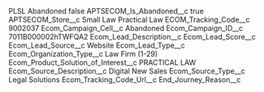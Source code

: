 <?xml version="1.0" encoding="UTF-8"?>
<CustomMetadata xmlns="http://soap.sforce.com/2006/04/metadata" xmlns:xsi="http://www.w3.org/2001/XMLSchema-instance" xmlns:xsd="http://www.w3.org/2001/XMLSchema">
    <label>PLSL Abandoned</label>
    <protected>false</protected>
    <values>
        <field>APTSECOM_Is_Abandoned__c</field>
        <value xsi:type="xsd:boolean">true</value>
    </values>
    <values>
        <field>APTSECOM_Store__c</field>
        <value xsi:type="xsd:string">Small Law Practical Law</value>
    </values>
    <values>
        <field>ECOM_Tracking_Code__c</field>
        <value xsi:type="xsd:string">9002037</value>
    </values>
    <values>
        <field>Ecom_Campaign_Cell__c</field>
        <value xsi:type="xsd:string">Abandoned</value>
    </values>
    <values>
        <field>Ecom_Campaign_ID__c</field>
        <value xsi:type="xsd:string">7011B000002hTWFQA2</value>
    </values>
    <values>
        <field>Ecom_Lead_Description__c</field>
        <value xsi:nil="true"/>
    </values>
    <values>
        <field>Ecom_Lead_Score__c</field>
        <value xsi:nil="true"/>
    </values>
    <values>
        <field>Ecom_Lead_Source__c</field>
        <value xsi:type="xsd:string">Website</value>
    </values>
    <values>
        <field>Ecom_Lead_Type__c</field>
        <value xsi:nil="true"/>
    </values>
    <values>
        <field>Ecom_Organization_Type__c</field>
        <value xsi:type="xsd:string">Law Firm (1-29)</value>
    </values>
    <values>
        <field>Ecom_Product_Solution_of_Interest__c</field>
        <value xsi:type="xsd:string">PRACTICAL LAW</value>
    </values>
    <values>
        <field>Ecom_Source_Description__c</field>
        <value xsi:type="xsd:string">Digital New Sales</value>
    </values>
    <values>
        <field>Ecom_Source_Type__c</field>
        <value xsi:type="xsd:string">Legal Solutions</value>
    </values>
    <values>
        <field>Ecom_Tracking_Code_Url__c</field>
        <value xsi:nil="true"/>
    </values>
    <values>
        <field>End_Journey_Reason__c</field>
        <value xsi:nil="true"/>
    </values>
</CustomMetadata>
